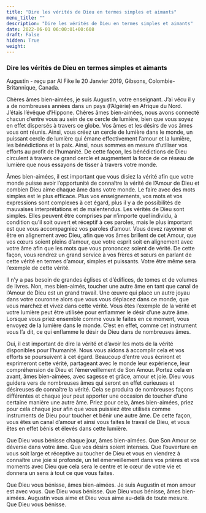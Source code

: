```yaml
---
title: "Dire les vérités de Dieu en termes simples et aimants"
menu_title: ""
description: "Dire les vérités de Dieu en termes simples et aimants"
date: 2022-06-01 06:00:01+00:608
draft: False
hidden: True
weight:
---
```

### Dire les vérités de Dieu en termes simples et aimants

Augustin - reçu par Al Fike le 20 Janvier 2019, Gibsons, Colombie-Britannique, Canada.

Chères âmes bien-aimées, je suis Augustin, votre enseignant. J’ai vécu il y a de nombreuses années dans un pays (l’Algérie) en Afrique du Nord. J’étais l’évêque d’Hippone. Chères âmes bien-aimées, nous avons connecté chacun d’entre vous au sein de ce cercle de lumière, bien que vous soyez en effet dispersés à travers ce globe. Vos âmes et les désirs de vos âmes vous ont réunis. Ainsi, vous créez un cercle de lumière dans le monde, un puissant cercle de lumière qui émane effectivement l’amour et la lumière, les bénédictions et la paix. Ainsi, nous sommes en mesure d’utiliser vos efforts au profit de l’humanité. De cette façon, les bénédictions de Dieu circulent à travers ce grand cercle et augmentent la force de ce réseau de lumière que nous essayons de tisser à travers votre monde.

Âmes bien-aimées, il est important que vous disiez la vérité afin que votre monde puisse avoir l’opportunité de connaître la vérité de l’Amour de Dieu et combien Dieu aime chaque âme dans votre monde. Le faire avec des mots simples est le plus efficace. Plus vos enseignements, vos mots et vos expressions sont complexes à cet égard, plus il y a de possibilités de mauvaises interprétations et de malentendus. Les vérités de Dieu sont simples. Elles peuvent être comprises par n’importe quel individu, à condition qu’il soit ouvert et réceptif à ces paroles, mais le plus important est que vous accompagniez vos paroles d’amour. Vous devez rayonner et être en alignement avec Dieu, afin que vos âmes brillent de cet Amour, que vos cœurs soient pleins d’amour, que votre esprit soit en alignement avec votre âme afin que les mots que vous prononcez soient de vérité. De cette façon, vous rendrez un grand service à vos frères et sœurs en parlant de cette vérité en termes d’amour, simples et puissants. Votre être même sera l’exemple de cette vérité.

Il n’y a pas besoin de grandes églises et d’édifices, de tomes et de volumes de livres. Non, mes bien-aimés, toucher une autre âme en tant que canal de l’Amour de Dieu est un grand travail. Une œuvre qui place un autre joyau dans votre couronne alors que vous vous déplacez dans ce monde, que vous marchez et vivez dans cette vérité. Vous êtes l’exemple de la vérité et votre lumière peut être utilisée pour enflammer le désir d’une autre âme. Lorsque vous priez ensemble comme vous le faites en ce moment, vous envoyez de la lumière dans le monde. C’est en effet, comme cet instrument vous l’a dit, ce qui enflamme le désir de Dieu dans de nombreuses âmes.

Oui, il est important de dire la vérité et d’avoir les mots de la vérité disponibles pour l’humanité. Nous vous aidons à accomplir cela et vos efforts se poursuivent à cet égard. Beaucoup d’entre vous écriront et exprimeront cette vérité, partageant avec le monde leur expérience, leur compréhension de Dieu et l’émerveillement de Son Amour. Portez cela en avant, âmes bien-aimées, avec sagesse et grâce, amour et joie. Dieu vous guidera vers de nombreuses âmes qui seront en effet curieuses et désireuses de connaître la vérité. Cela se produira de nombreuses façons différentes et chaque jour peut apporter une occasion de toucher d’une certaine manière une autre âme. Priez pour cela, âmes bien-aimées, priez pour cela chaque jour afin que vous puissiez être utilisés comme instruments de Dieu pour toucher et bénir une autre âme. De cette façon, vous êtes un canal d’amour et ainsi vous faites le travail de Dieu, et vous êtes en effet bénis et élevés dans cette lumière.

Que Dieu vous bénisse chaque jour, âmes bien-aimées. Que Son Amour se déverse dans votre âme. Que vos désirs soient intenses. Que l’ouverture en vous soit large et réceptive au toucher de Dieu et vous en viendrez à connaître une joie si profonde, un tel émerveillement dans vos prières et vos moments avec Dieu que cela sera le centre et le cœur de votre vie et donnera un sens à tout ce que vous faites.

Que Dieu vous bénisse, âmes bien-aimées. Je suis Augustin et mon amour est avec vous. Que Dieu vous bénisse. Que Dieu vous bénisse, âmes bien-aimées. Augustin vous aime et Dieu vous aime au-delà de toute mesure. Que Dieu vous bénisse.
